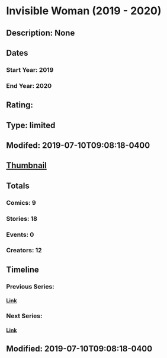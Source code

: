 # Invisible Woman (2019 - 2020)
## Description: None
## Dates
### Start Year: 2019
### End Year: 2020
## Rating: 
## Type: limited
## Modifed: 2019-07-10T09:08:18-0400
## [Thumbnail](http://i.annihil.us/u/prod/marvel/i/mg/f/30/5d1cc26c4d9bd.jpg)
## Totals
### Comics: 9
### Stories: 18
### Events: 0
### Creators: 12
## Timeline
### Previous Series: 
#### [Link]()
### Next Series: 
#### [Link]()
## Modified: 2019-07-10T09:08:18-0400